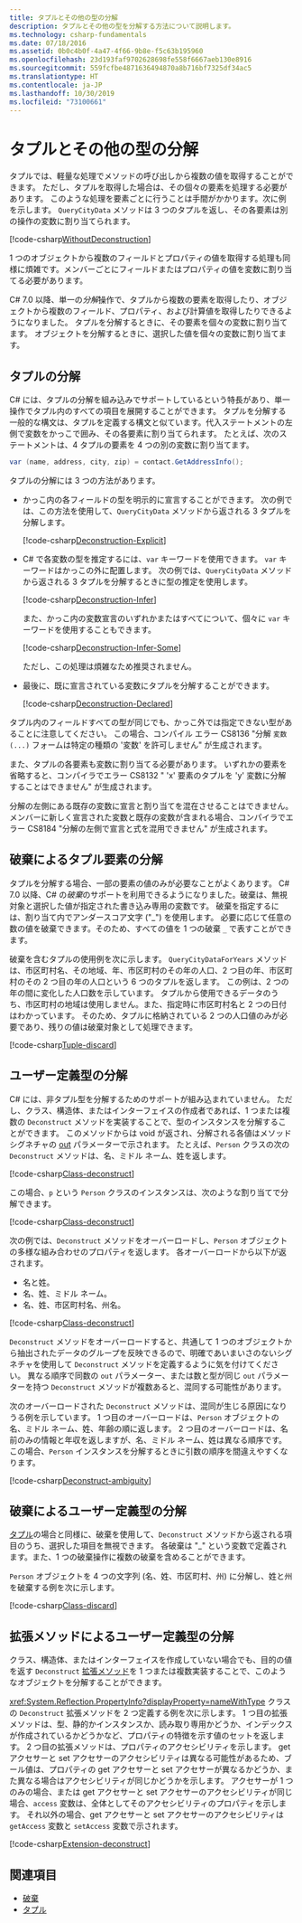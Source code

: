 ```yaml
---
title: タプルとその他の型の分解
description: タプルとその他の型を分解する方法について説明します。
ms.technology: csharp-fundamentals
ms.date: 07/18/2016
ms.assetid: 0b0c4b0f-4a47-4f66-9b8e-f5c63b195960
ms.openlocfilehash: 23d193faf9702628698fe558f6667aeb130e8916
ms.sourcegitcommit: 559fcfbe4871636494870a8b716bf7325df34ac5
ms.translationtype: HT
ms.contentlocale: ja-JP
ms.lasthandoff: 10/30/2019
ms.locfileid: "73100661"
---
```

# <a name="deconstructing-tuples-and-other-types"></a>タプルとその他の型の分解

タプルでは、軽量な処理でメソッドの呼び出しから複数の値を取得することができます。 ただし、タプルを取得した場合は、その個々の要素を処理する必要があります。 このような処理を要素ごとに行うことは手間がかかります。次に例を示します。 `QueryCityData` メソッドは 3 つのタプルを返し、その各要素は別の操作の変数に割り当てられます。

[!code-csharp[WithoutDeconstruction](../../samples/snippets/csharp/programming-guide/deconstructing-tuples/deconstruct-tuple1.cs)]

1 つのオブジェクトから複数のフィールドとプロパティの値を取得する処理も同様に煩雑です。メンバーごとにフィールドまたはプロパティの値を変数に割り当てる必要があります。

C# 7.0 以降、単一の*分解*操作で、タプルから複数の要素を取得したり、オブジェクトから複数のフィールド、プロパティ、および計算値を取得したりできるようになりました。 タプルを分解するときに、その要素を個々の変数に割り当てます。 オブジェクトを分解するときに、選択した値を個々の変数に割り当てます。

## <a name="deconstructing-a-tuple"></a>タプルの分解

C# には、タプルの分解を組み込みでサポートしているという特長があり、単一操作でタプル内のすべての項目を展開することができます。 タプルを分解する一般的な構文は、タプルを定義する構文と似ています。代入ステートメントの左側で変数をかっこで囲み、その各要素に割り当てられます。 たとえば、次のステートメントは、4 タプルの要素を 4 つの別の変数に割り当てます。

```csharp
var (name, address, city, zip) = contact.GetAddressInfo();
```

タプルの分解には 3 つの方法があります。

- かっこ内の各フィールドの型を明示的に宣言することができます。 次の例では、この方法を使用して、`QueryCityData` メソッドから返される 3 タプルを分解します。

    [!code-csharp[Deconstruction-Explicit](../../samples/snippets/csharp/programming-guide/deconstructing-tuples/deconstruct-tuple2.cs#1)]

- C# で各変数の型を推定するには、`var` キーワードを使用できます。 `var` キーワードはかっこの外に配置します。 次の例では、`QueryCityData` メソッドから返される 3 タプルを分解するときに型の推定を使用します。

    [!code-csharp[Deconstruction-Infer](../../samples/snippets/csharp/programming-guide/deconstructing-tuples/deconstruct-tuple3.cs#1)]

    また、かっこ内の変数宣言のいずれかまたはすべてについて、個々に `var` キーワードを使用することもできます。

    [!code-csharp[Deconstruction-Infer-Some](../../samples/snippets/csharp/programming-guide/deconstructing-tuples/deconstruct-tuple4.cs#1)]

    ただし、この処理は煩雑なため推奨されません。

- 最後に、既に宣言されている変数にタプルを分解することができます。

    [!code-csharp[Deconstruction-Declared](../../samples/snippets/csharp/programming-guide/deconstructing-tuples/deconstruct-tuple5.cs#1)]

タプル内のフィールドすべての型が同じでも、かっこ外では指定できない型があることに注意してください。 この場合、コンパイル エラー CS8136 "分解 `変数 (...)` フォームは特定の種類の '変数' を許可しません" が生成されます。

また、タプルの各要素も変数に割り当てる必要があります。 いずれかの要素を省略すると、コンパイラでエラー CS8132 " 'x' 要素のタプルを 'y' 変数に分解することはできません" が生成されます。

分解の左側にある既存の変数に宣言と割り当てを混在させることはできません。 メンバーに新しく宣言された変数と既存の変数が含まれる場合、コンパイラでエラー CS8184 "分解の左側で宣言と式を混用できません" が生成されます。

## <a name="deconstructing-tuple-elements-with-discards"></a>破棄によるタプル要素の分解

タプルを分解する場合、一部の要素の値のみが必要なことがよくあります。 C# 7.0 以降、C# の*破棄*のサポートを利用できるようになりました。破棄は、無視対象と選択した値が指定された書き込み専用の変数です。 破棄を指定するには、割り当て内でアンダースコア文字 ("\_") を使用します。 必要に応じて任意の数の値を破棄できます。そのため、すべての値を 1 つの破棄 `_` で表すことができます。

破棄を含むタプルの使用例を次に示します。 `QueryCityDataForYears` メソッドは、市区町村名、その地域、年、市区町村のその年の人口、2 つ目の年、市区町村のその 2 つ目の年の人口という 6 つのタプルを返します。 この例は、2 つの年の間に変化した人口数を示しています。 タプルから使用できるデータのうち、市区町村の地域は使用しません。また、指定時に市区町村名と 2 つの日付はわかっています。 そのため、タプルに格納されている 2 つの人口値のみが必要であり、残りの値は破棄対象として処理できます。  

[!code-csharp[Tuple-discard](../../samples/snippets/csharp/programming-guide/deconstructing-tuples/discard-tuple1.cs)]

## <a name="deconstructing-user-defined-types"></a>ユーザー定義型の分解

C# には、非タプル型を分解するためのサポートが組み込まれていません。 ただし、クラス、構造体、またはインターフェイスの作成者であれば、1 つまたは複数の `Deconstruct` メソッドを実装することで、型のインスタンスを分解することができます。 このメソッドからは void が返され、分解される各値はメソッド シグネチャの [out](language-reference/keywords/out-parameter-modifier.md) パラメーターで示されます。 たとえば、`Person` クラスの次の `Deconstruct` メソッドは、名、ミドル ネーム、姓を返します。

[!code-csharp[Class-deconstruct](../../samples/snippets/csharp/programming-guide/deconstructing-tuples/deconstruct-class1.cs#1)]

この場合、`p` という `Person` クラスのインスタンスは、次のような割り当てで分解できます。

[!code-csharp[Class-deconstruct](../../samples/snippets/csharp/programming-guide/deconstructing-tuples/deconstruct-class1.cs#2)]

次の例では、`Deconstruct` メソッドをオーバーロードし、`Person` オブジェクトの多様な組み合わせのプロパティを返します。 各オーバーロードから以下が返されます。

- 名と姓。
- 名、姓、ミドル ネーム。
- 名、姓、市区町村名、州名。

[!code-csharp[Class-deconstruct](../../samples/snippets/csharp/programming-guide/deconstructing-tuples/deconstruct-class2.cs)]

`Deconstruct` メソッドをオーバーロードすると、共通して 1 つのオブジェクトから抽出されたデータのグループを反映できるので、明確であいまいさのないシグネチャを使用して `Deconstruct` メソッドを定義するように気を付けてください。 異なる順序で同数の `out` パラメーター、または数と型が同じ `out` パラメーターを持つ `Deconstruct` メソッドが複数あると、混同する可能性があります。

次のオーバーロードされた `Deconstruct` メソッドは、混同が生じる原因になりうる例を示しています。 1 つ目のオーバーロードは、`Person` オブジェクトの名、ミドル ネーム、姓、年齢の順に返します。 2 つ目のオーバーロードは、名前のみの情報と年収を返しますが、名、ミドル ネーム、姓は異なる順序です。 この場合、`Person` インスタンスを分解するときに引数の順序を間違えやすくなります。

[!code-csharp[Deconstruct-ambiguity](../../samples/snippets/csharp/programming-guide/deconstructing-tuples/deconstruct-ambiguous.cs)]

## <a name="deconstructing-a-user-defined-type-with-discards"></a>破棄によるユーザー定義型の分解

[タプル](#deconstructing-tuple-elements-with-discards)の場合と同様に、破棄を使用して、`Deconstruct` メソッドから返される項目のうち、選択した項目を無視できます。 各破棄は "\_" という変数で定義されます。また、1 つの破棄操作に複数の破棄を含めることができます。

`Person` オブジェクトを 4 つの文字列 (名、姓、市区町村、州) に分解し、姓と州を破棄する例を次に示します。

[!code-csharp[Class-discard](../../samples/snippets/csharp/programming-guide/deconstructing-tuples/class-discard1.cs#1)]

## <a name="deconstructing-a-user-defined-type-with-an-extension-method"></a>拡張メソッドによるユーザー定義型の分解

クラス、構造体、またはインターフェイスを作成していない場合でも、目的の値を返す `Deconstruct` [拡張メソッド](programming-guide/classes-and-structs/extension-methods.md)を 1 つまたは複数実装することで、このようなオブジェクトを分解することができます。

<xref:System.Reflection.PropertyInfo?displayProperty=nameWithType> クラスの `Deconstruct` 拡張メソッドを 2 つ定義する例を次に示します。 1 つ目の拡張メソッドは、型、静的かインスタンスか、読み取り専用かどうか、インデックスが作成されているかどうかなど、プロパティの特徴を示す値のセットを返します。 2 つ目の拡張メソッドは、プロパティのアクセシビリティを示します。 get アクセサーと set アクセサーのアクセシビリティは異なる可能性があるため、ブール値は、プロパティの get アクセサーと set アクセサーが異なるかどうか、また異なる場合はアクセシビリティが同じかどうかを示します。 アクセサーが 1 つのみの場合、または get アクセサーと set アクセサーのアクセシビリティが同じ場合、`access` 変数は、全体としてそのアクセシビリティのプロパティを示します。 それ以外の場合、get アクセサーと set アクセサーのアクセシビリティは `getAccess` 変数と `setAccess` 変数で示されます。

[!code-csharp[Extension-deconstruct](../../samples/snippets/csharp/programming-guide/deconstructing-tuples/deconstruct-extension1.cs)]

## <a name="see-also"></a>関連項目

- [破棄](discards.md)
- [タプル](tuples.md)
